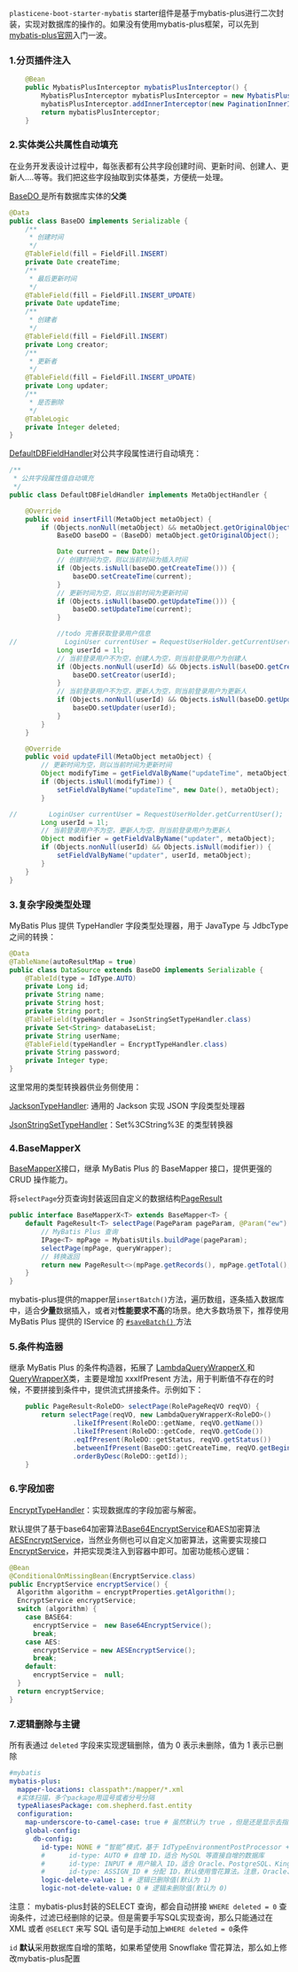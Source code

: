 `plasticene-boot-starter-mybatis` starter组件是基于mybatis-plus进行二次封装，实现对数据库的操作的。如果没有使用mybatis-plus框架，可以先到[ mybatis-plus官网](https://baomidou.com/pages/24112f/)入门一波。

### 1.分页插件注入

```java
    @Bean
    public MybatisPlusInterceptor mybatisPlusInterceptor() {
        MybatisPlusInterceptor mybatisPlusInterceptor = new MybatisPlusInterceptor();
        mybatisPlusInterceptor.addInnerInterceptor(new PaginationInnerInterceptor()); // 分页插件
        return mybatisPlusInterceptor;
    }
```

### 2.实体类公共属性自动填充

在业务开发表设计过程中，每张表都有公共字段创建时间、更新时间、创建人、更新人....等等。我们把这些字段抽取到实体基类，方便统一处理。

[BaseDO ](https://github.com/plasticene/plasticene-boot-starter-parent/blob/main/plasticene-boot-starter-mybatis/src/main/java/com/plasticene/boot/mybatis/core/metadata/BaseDO.java)是所有数据库实体的**父类**

```java
@Data
public class BaseDO implements Serializable {
    /**
     * 创建时间
     */
    @TableField(fill = FieldFill.INSERT)
    private Date createTime;
    /**
     * 最后更新时间
     */
    @TableField(fill = FieldFill.INSERT_UPDATE)
    private Date updateTime;
    /**
     * 创建者
     */
    @TableField(fill = FieldFill.INSERT)
    private Long creator;
    /**
     * 更新者
     */
    @TableField(fill = FieldFill.INSERT_UPDATE)
    private Long updater;
    /**
     * 是否删除
     */
    @TableLogic
    private Integer deleted;
}
```

[DefaultDBFieldHandler](https://github.com/plasticene/plasticene-boot-starter-parent/blob/main/plasticene-boot-starter-mybatis/src/main/java/com/plasticene/boot/mybatis/core/handlers/DefaultDBFieldHandler.java)对公共字段属性进行自动填充：

```java
/**
 * 公共字段属性值自动填充
 */
public class DefaultDBFieldHandler implements MetaObjectHandler {

    @Override
    public void insertFill(MetaObject metaObject) {
        if (Objects.nonNull(metaObject) && metaObject.getOriginalObject() instanceof BaseDO) {
            BaseDO baseDO = (BaseDO) metaObject.getOriginalObject();

            Date current = new Date();
            // 创建时间为空，则以当前时间为插入时间
            if (Objects.isNull(baseDO.getCreateTime())) {
                baseDO.setCreateTime(current);
            }
            // 更新时间为空，则以当前时间为更新时间
            if (Objects.isNull(baseDO.getUpdateTime())) {
                baseDO.setUpdateTime(current);
            }

            //todo 完善获取登录用户信息
//            LoginUser currentUser = RequestUserHolder.getCurrentUser();
            Long userId = 1l;
            // 当前登录用户不为空，创建人为空，则当前登录用户为创建人
            if (Objects.nonNull(userId) && Objects.isNull(baseDO.getCreator())) {
                baseDO.setCreator(userId);
            }
            // 当前登录用户不为空，更新人为空，则当前登录用户为更新人
            if (Objects.nonNull(userId) && Objects.isNull(baseDO.getUpdater())) {
                baseDO.setUpdater(userId);
            }
        }
    }

    @Override
    public void updateFill(MetaObject metaObject) {
        // 更新时间为空，则以当前时间为更新时间
        Object modifyTime = getFieldValByName("updateTime", metaObject);
        if (Objects.isNull(modifyTime)) {
            setFieldValByName("updateTime", new Date(), metaObject);
        }

//        LoginUser currentUser = RequestUserHolder.getCurrentUser();
        Long userId = 1l;
        // 当前登录用户不为空，更新人为空，则当前登录用户为更新人
        Object modifier = getFieldValByName("updater", metaObject);
        if (Objects.nonNull(userId) && Objects.isNull(modifier)) {
            setFieldValByName("updater", userId, metaObject);
        }
    }
}
```

### 3.复杂字段类型处理

MyBatis Plus 提供 TypeHandler 字段类型处理器，用于 JavaType 与 JdbcType 之间的转换：

```java
@Data
@TableName(autoResultMap = true)
public class DataSource extends BaseDO implements Serializable {
    @TableId(type = IdType.AUTO)
    private Long id;
    private String name;
    private String host;
    private String port;
    @TableField(typeHandler = JsonStringSetTypeHandler.class)
    private Set<String> databaseList;
    private String userName;
    @TableField(typeHandler = EncryptTypeHandler.class)
    private String password;
    private Integer type;
}
```

这里常用的类型转换器供业务侧使用：

[JacksonTypeHandler](https://github.com/baomidou/mybatis-plus/blob/a3e121c27cd26cb7c546dfb88190f3b1f574dc38/mybatis-plus-extension/src/main/java/com/baomidou/mybatisplus/extension/handlers/JacksonTypeHandler.java): 通用的 Jackson 实现 JSON 字段类型处理器

[JsonStringSetTypeHandler](https://github.com/plasticene/plasticene-boot-starter-parent/blob/main/plasticene-boot-starter-mybatis/src/main/java/com/plasticene/boot/mybatis/core/handlers/JsonStringSetTypeHandler.java)：Set%3CString%3E 的类型转换器

### 4.BaseMapperX

[BaseMapperX](https://github.com/plasticene/plasticene-boot-starter-parent/blob/main/plasticene-boot-starter-mybatis/src/main/java/com/plasticene/boot/mybatis/core/mapper/BaseMapperX.java)接口，继承 MyBatis Plus 的 BaseMapper 接口，提供更强的 CRUD 操作能力。

将`selectPage`分页查询封装返回自定义的数据结构[PageResult](https://github.com/plasticene/plasticene-boot-starter-parent/blob/main/plasticene-common/src/main/java/com/plasticene/boot/common/pojo/PageResult.java)

```JAVA
public interface BaseMapperX<T> extends BaseMapper<T> {
    default PageResult<T> selectPage(PageParam pageParam, @Param("ew") Wrapper<T> queryWrapper) {
        // MyBatis Plus 查询
        IPage<T> mpPage = MybatisUtils.buildPage(pageParam);
        selectPage(mpPage, queryWrapper);
        // 转换返回
        return new PageResult<>(mpPage.getRecords(), mpPage.getTotal(), mpPage.getPages());
    }
}
```

mybatis-plus提供的mapper层`insertBatch()`方法，遍历数组，逐条插入数据库中，适合**少量**数据插入，或者对**性能要求不高**的场景。绝大多数场景下，推荐使用 MyBatis Plus 提供的 IService 的 [`#saveBatch()` ](https://github.com/baomidou/mybatis-plus/blob/34ebdf6ee6/mybatis-plus-extension/src/main/java/com/baomidou/mybatisplus/extension/service/IService.java#L66-L74)方法

### 5.条件构造器

继承 MyBatis Plus 的条件构造器，拓展了 [LambdaQueryWrapperX ](https://github.com/plasticene/plasticene-boot-starter-parent/blob/main/plasticene-boot-starter-mybatis/src/main/java/com/plasticene/boot/mybatis/core/query/LambdaQueryWrapperX.java)和[QueryWrapperX](https://github.com/plasticene/plasticene-boot-starter-parent/blob/main/plasticene-boot-starter-mybatis/src/main/java/com/plasticene/boot/mybatis/core/query/QueryWrapperX.java)类，主要是增加 xxxIfPresent 方法，用于判断值不存在的时候，不要拼接到条件中，提供流式拼接条件。示例如下：

```java
    public PageResult<RoleDO> selectPage(RolePageReqVO reqVO) {
        return selectPage(reqVO, new LambdaQueryWrapperX<RoleDO>()
                .likeIfPresent(RoleDO::getName, reqVO.getName())
                .likeIfPresent(RoleDO::getCode, reqVO.getCode())
                .eqIfPresent(RoleDO::getStatus, reqVO.getStatus())
                .betweenIfPresent(BaseDO::getCreateTime, reqVO.getBeginTime(), reqVO.getEndTime())
                .orderByDesc(RoleDO::getId));
    }
```

### 6.字段加密

[EncryptTypeHandler](https://github.com/plasticene/plasticene-boot-starter-parent/blob/main/plasticene-boot-starter-mybatis/src/main/java/com/plasticene/boot/mybatis/core/handlers/EncryptTypeHandler.java)：实现数据库的字段加密与解密。

默认提供了基于base64加密算法[Base64EncryptService](https://github.com/plasticene/plasticene-boot-starter-parent/blob/main/plasticene-boot-starter-mybatis/src/main/java/com/plasticene/boot/mybatis/core/encrypt/Base64EncryptService.java)和AES加密算法[AESEncryptService](https://github.com/plasticene/plasticene-boot-starter-parent/blob/main/plasticene-boot-starter-mybatis/src/main/java/com/plasticene/boot/mybatis/core/encrypt/AESEncryptService.java)，当然业务侧也可以自定义加密算法，这需要实现接口[EncryptService](https://github.com/plasticene/plasticene-boot-starter-parent/blob/main/plasticene-boot-starter-mybatis/src/main/java/com/plasticene/boot/mybatis/core/encrypt/EncryptService.java)，并把实现类注入到容器中即可。加密功能核心逻辑：

```java
@Bean
@ConditionalOnMissingBean(EncryptService.class)
public EncryptService encryptService() {
  Algorithm algorithm = encryptProperties.getAlgorithm();
  EncryptService encryptService;
  switch (algorithm) {
    case BASE64:
      encryptService =  new Base64EncryptService();
      break;
    case AES:
      encryptService = new AESEncryptService();
      break;
    default:
      encryptService =  null;
  }
  return encryptService;
}
```

### 7.逻辑删除与主键

所有表通过 `deleted` 字段来实现逻辑删除，值为 0 表示未删除，值为 1 表示已删除

```yml
#mybatis
mybatis-plus:
  mapper-locations: classpath*:/mapper/*.xml
  #实体扫描，多个package用逗号或者分号分隔
  typeAliasesPackage: com.shepherd.fast.entity
  configuration:
    map-underscore-to-camel-case: true # 虽然默认为 true ，但是还是显示去指定下。
    global-config:
      db-config:
        id-type: NONE # “智能”模式，基于 IdTypeEnvironmentPostProcessor + 数据源的类型，自动适配成 AUTO、INPUT 模式。
        #      id-type: AUTO # 自增 ID，适合 MySQL 等直接自增的数据库
        #      id-type: INPUT # 用户输入 ID，适合 Oracle、PostgreSQL、Kingbase、DB2、H2 数据库
        #      id-type: ASSIGN_ID # 分配 ID，默认使用雪花算法。注意，Oracle、PostgreSQL、Kingbase、DB2、H2 数据库时，需要去除实体类上的 @KeySequence 注解
        logic-delete-value: 1 # 逻辑已删除值(默认为 1)
        logic-not-delete-value: 0 # 逻辑未删除值(默认为 0)
```

注意： mybatis-plus封装的SELECT 查询，都会自动拼接 `WHERE deleted = 0` 查询条件，过滤已经删除的记录。但是需要手写SQL实现查询，那么只能通过在 XML 或者 `@SELECT` 来写 SQL 语句是手动加上`WHERE deleted = 0`条件

`id` **默认**采用数据库自增的策略，如果希望使用 Snowflake 雪花算法，那么如上修改mybatis-plus配置
